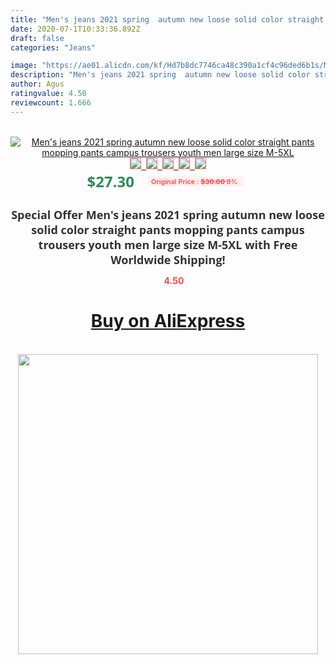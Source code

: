 ```yaml
---
title: "Men's jeans 2021 spring  autumn new loose solid color straight pants mopping pants campus trousers youth men large size M-5XL"
date: 2020-07-1T10:33:36.892Z
draft: false
categories: "Jeans"

image: "https://ae01.alicdn.com/kf/Hd7b8dc7746ca48c390a1cf4c96ded6b1s/Men-s-jeans-2021-spring-autumn-new-loose-solid-color-straight-pants-mopping-pants-campus-trousers.jpg"
description: "Men's jeans 2021 spring  autumn new loose solid color straight pants mopping pants campus trousers youth men large size M-5XL"
author: Agus
ratingvalue: 4.50
reviewcount: 1.666
---
```

<br>
<div style="text-align: center;">
<a href="https://s.click.aliexpress.com/e/_AWpBAl" target="_blank" rel="nofollow noopener noreferrer"><img alt="Men's jeans 2021 spring  autumn new loose solid color straight pants mopping pants campus trousers youth men large size M-5XL" class="magnifier-image" src="https://ae01.alicdn.com/kf/Hd7b8dc7746ca48c390a1cf4c96ded6b1s/Men-s-jeans-2021-spring-autumn-new-loose-solid-color-straight-pants-mopping-pants-campus-trousers.jpg_640x640.jpg">
<br>
<img style="border:1px solid salmon" src="https://ae01.alicdn.com/kf/Hd7b8dc7746ca48c390a1cf4c96ded6b1s/Men-s-jeans-2021-spring-autumn-new-loose-solid-color-straight-pants-mopping-pants-campus-trousers.jpg_120x120.jpg">&nbsp;&nbsp;<img style="border:1px solid salmon" src="https://ae01.alicdn.com/kf/H61168e6a08a3468394c40a101cae9850Q/Men-s-jeans-2021-spring-autumn-new-loose-solid-color-straight-pants-mopping-pants-campus-trousers.jpg_120x120.jpg">&nbsp;&nbsp;<img style="border:1px solid salmon" src="https://ae01.alicdn.com/kf/H525acd6de21e44b19370b57137a5abbft/Men-s-jeans-2021-spring-autumn-new-loose-solid-color-straight-pants-mopping-pants-campus-trousers.jpg_120x120.jpg">&nbsp;&nbsp;<img style="border:1px solid salmon" src="https://ae01.alicdn.com/kf/Hfeb1cd334f814e3bac0c7cea7e2edff6A/Men-s-jeans-2021-spring-autumn-new-loose-solid-color-straight-pants-mopping-pants-campus-trousers.jpg_120x120.jpg">&nbsp;&nbsp;<img style="border:1px solid salmon" src="https://ae01.alicdn.com/kf/H69efc650ebd749958541db78e1c82a0cx/Men-s-jeans-2021-spring-autumn-new-loose-solid-color-straight-pants-mopping-pants-campus-trousers.jpg_120x120.jpg"></a></div><br0>
<div style="text-align: center;"><span style="background-color: white; border: 0px; box-sizing: border-box; color: seagreen; display: inline-block; font-family: &quot;open sans&quot; , &quot;arial&quot; , &quot;helvetica&quot; , sans-serif , &quot;heiti&quot;; font-size: 24px; font-stretch: inherit; font-weight: 700; line-height: inherit; margin: 0px 10px 0px 0px; padding: 0px; vertical-align: middle;">$27.30 </span>
<span style="background: rgb(255 , 241 , 241); border-radius: 3px; border: 0px; box-sizing: border-box; color: #ff4747; display: inline-block; font-family: inherit; font-size: 12px; font-stretch: inherit; font-style: inherit; font-variant: inherit; font-weight: 600; line-height: inherit; margin: 0px; padding: 2px 5px; transform: scale(0.9); vertical-align: middle;">Original Price : <b style="text-decoration: line-through;">$30.00 </b> 9%&nbsp;&nbsp;</span></div>
<h1 style="color: #333333; display: inline-block; font-family: &quot;open sans&quot; , &quot;arial&quot; , &quot;helvetica&quot; , sans-serif , &quot;heiti&quot;; font-size: 18px; font-stretch: inherit; font-weight: 700; text-align: center;">Special Offer Men's jeans 2021 spring  autumn new loose solid color straight pants mopping pants campus trousers youth men large size M-5XL with Free Worldwide Shipping!</h1>
<div style="color: #ff4747; text-align: center;">
<img src="https://4.bp.blogspot.com/-M0ZcTcb-5uY/XleCXlxnR4I/AAAAAAAAAEc/OrjgMkXV1oMQFaCRZj5HQwOCBcu3w1FegCPcBGAYYCw/s1600/star.png" style="height: 15px;">&nbsp;<b>4.50</b></div>
<div class="button_cont" align="center"><a class="buynow_a" href="https://s.click.aliexpress.com/e/_AWpBAl" target="_blank" rel="nofollow noopener noreferrer"><H1>Buy on AliExpress</H1></a></div><br>
<div class="separator" style="clear: both; text-align: center;">
<img src="https://lh3.googleusercontent.com/-pTy5HemUv9M/XlePHvY0dAI/AAAAAAAAAE4/0nX5iRUoIWY8eMW9Dpxeirr157OZliDIgCLcBGAsYHQ/s1600/badge.gif" width="480">
</div>
